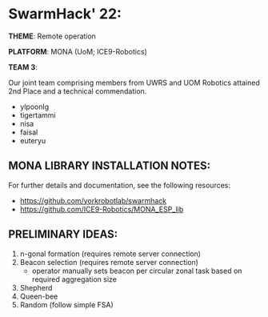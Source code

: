 # SwarmHack' 22:
**THEME**: Remote operation


**PLATFORM**: MONA  (UoM; ICE9-Robotics)


**TEAM 3**:


Our joint team comprising members from UWRS and UOM Robotics attained 2nd Place and a technical commendation.
* ylpoonlg
* tigertammi
* nisa
* faisal
* euteryu

## MONA LIBRARY INSTALLATION NOTES:
For further details and documentation, see the following resources:
* https://github.com/yorkrobotlab/swarmhack
* https://github.com/ICE9-Robotics/MONA_ESP_lib

## PRELIMINARY IDEAS:
1. n-gonal formation (requires remote server connection)
2. Beacon selection (requires remote server connection)
    * operator manually sets beacon per circular zonal task based on required aggregation size
3. Shepherd
4. Queen-bee
5. Random (follow simple FSA)
